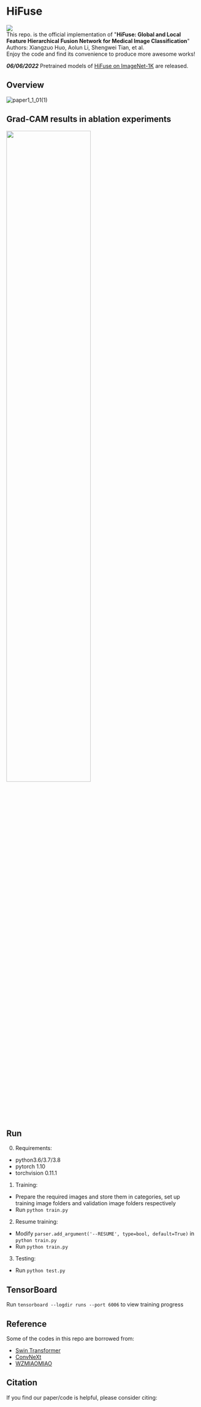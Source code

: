# HiFuse
![](https://img.shields.io/github/license/huoxiangzuo/HiFuse)  
This repo. is the official implementation of "**HiFuse: Global and Local Feature Hierarchical Fusion Network for Medical Image Classification**"  
Authors: Xiangzuo Huo, Aolun Li, Shengwei Tian, et al.  
Enjoy the code and find its convenience to produce more awesome works!

***06/06/2022***
Pretrained models of [HiFuse on ImageNet-1K](https://drive.google.com/file/d/1HnvSncnU9GzeIXnskGXD8_gigZlr3lzX/view?usp=sharing) are released.

## Overview
![paper1_1_01(1)](https://user-images.githubusercontent.com/57312968/170870503-0b2c1728-daa8-4f80-a79b-d66c6748ac83.png)

## Grad-CAM results in ablation experiments
<img src="https://user-images.githubusercontent.com/57312968/170870613-41fbdeb6-f8db-4117-9a2c-133e0ee23d18.png" width="66%"/>

## Run
0. Requirements:
* python3.6/3.7/3.8
* pytorch 1.10
* torchvision 0.11.1
1. Training:
* Prepare the required images and store them in categories, set up training image folders and validation image folders respectively
* Run `python train.py`
2. Resume training:
* Modify `parser.add_argument('--RESUME', type=bool, default=True)` in `python train.py`
* Run `python train.py`
3. Testing:
* Run `python test.py`

## TensorBoard
Run `tensorboard --logdir runs --port 6006` to view training progress

## Reference
Some of the codes in this repo are borrowed from:  
* [Swin Transformer](https://github.com/microsoft/Swin-Transformer)  
* [ConvNeXt](https://github.com/facebookresearch/ConvNeXt)  
* [WZMIAOMIAO](https://github.com/WZMIAOMIAO/deep-learning-for-image-processing)

## Citation

If you find our paper/code is helpful, please consider citing:
